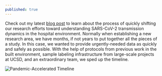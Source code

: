 ```yaml
---
published: true
---
```

Check out my latest [blog post](https://www.biotechniques.com/coronavirus-news/opinion_refocusing-our-microbiome-lab-for-sars-cov-2-research/) to learn about the process of quickly shifting our research efforts toward understanding SARS-CoV-2 transmission dynamics in the hospital environment. Normally when establishing a new research area, we have months, if not years to put together all the pieces of a study. In this case, we wanted to provide urgently-needed data as quickly and safely as possible. With the help of protocols from previous work in the built environment, sample labeling infrastructure from large-scale projects at UCSD, and an extraordinary team, we sped up the timeline.

![Pandemic-Accelerated Timeline]({{site.baseurl}}/_posts/timeline.jpg)
